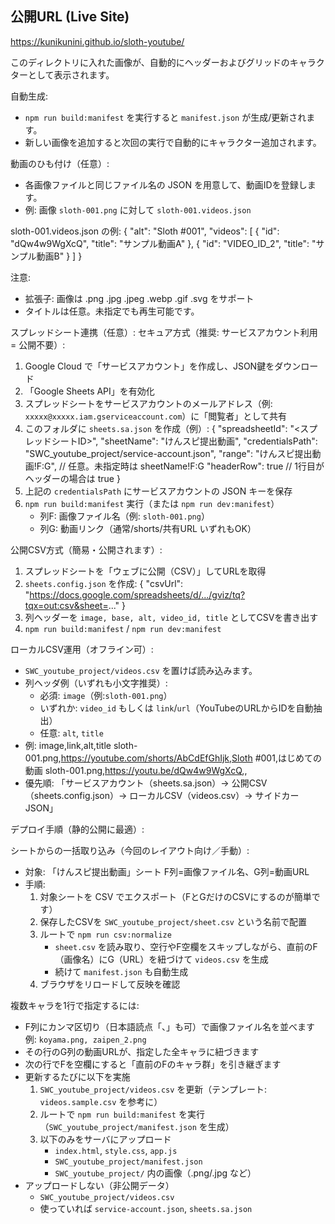 ## 公開URL (Live Site)
https://kunikunini.github.io/sloth-youtube/

このディレクトリに入れた画像が、自動的にヘッダーおよびグリッドのキャラクターとして表示されます。

自動生成:
- `npm run build:manifest` を実行すると `manifest.json` が生成/更新されます。
- 新しい画像を追加すると次回の実行で自動的にキャラクター追加されます。

動画のひも付け（任意）:
- 各画像ファイルと同じファイル名の JSON を用意して、動画IDを登録します。
- 例: 画像 `sloth-001.png` に対して `sloth-001.videos.json`

sloth-001.videos.json の例:
{
  "alt": "Sloth #001",
  "videos": [
    { "id": "dQw4w9WgXcQ", "title": "サンプル動画A" },
    { "id": "VIDEO_ID_2", "title": "サンプル動画B" }
  ]
}

注意:
- 拡張子: 画像は .png .jpg .jpeg .webp .gif .svg をサポート
- タイトルは任意。未指定でも再生可能です。

スプレッドシート連携（任意）:
セキュア方式（推奨: サービスアカウント利用 = 公開不要）:
1) Google Cloud で「サービスアカウント」を作成し、JSON鍵をダウンロード
2) 「Google Sheets API」を有効化
3) スプレッドシートをサービスアカウントのメールアドレス（例: `xxxxx@xxxxx.iam.gserviceaccount.com`）に「閲覧者」として共有
4) このフォルダに `sheets.sa.json` を作成（例）:
   {
     "spreadsheetId": "<スプレッドシートID>",
     "sheetName": "けんスピ提出動画",
     "credentialsPath": "SWC_youtube_project/service-account.json",
     "range": "けんスピ提出動画!F:G",  // 任意。未指定時は sheetName!F:G
     "headerRow": true                 // 1行目がヘッダーの場合は true
   }
5) 上記の `credentialsPath` にサービスアカウントの JSON キーを保存
6) `npm run build:manifest` 実行（または `npm run dev:manifest`）
   - 列F: 画像ファイル名（例: `sloth-001.png`）
   - 列G: 動画リンク（通常/shorts/共有URL いずれもOK）

公開CSV方式（簡易・公開されます）:
1) スプレッドシートを「ウェブに公開（CSV）」してURLを取得
2) `sheets.config.json` を作成:
   { "csvUrl": "https://docs.google.com/spreadsheets/d/.../gviz/tq?tqx=out:csv&sheet=..." }
3) 列ヘッダーを `image, base, alt, video_id, title` としてCSVを書き出す
4) `npm run build:manifest` / `npm run dev:manifest`

ローカルCSV運用（オフライン可）:
- `SWC_youtube_project/videos.csv` を置けば読み込みます。
- 列ヘッダ例（いずれも小文字推奨）:
  - 必須: `image`（例:`sloth-001.png`）
  - いずれか: `video_id` もしくは `link`/`url`（YouTubeのURLからIDを自動抽出）
  - 任意: `alt`, `title`
- 例:
  image,link,alt,title
  sloth-001.png,https://youtube.com/shorts/AbCdEfGhIjk,Sloth #001,はじめての動画
  sloth-001.png,https://youtu.be/dQw4w9WgXcQ,,
- 優先順: 「サービスアカウント（sheets.sa.json）→ 公開CSV（sheets.config.json）→ ローカルCSV（videos.csv）→ サイドカーJSON」

デプロイ手順（静的公開に最適）:

シートからの一括取り込み（今回のレイアウト向け／手動）:
- 対象: 「けんスピ提出動画」シート F列=画像ファイル名、G列=動画URL
- 手順:
  1) 対象シートを CSV でエクスポート（FとGだけのCSVにするのが簡単です）
  2) 保存したCSVを `SWC_youtube_project/sheet.csv` という名前で配置
  3) ルートで `npm run csv:normalize`
     - `sheet.csv` を読み取り、空行やF空欄をスキップしながら、直前のF（画像名）にG（URL）を紐づけて `videos.csv` を生成
     - 続けて `manifest.json` も自動生成
  4) ブラウザをリロードして反映を確認

 複数キャラを1行で指定するには:
 - F列にカンマ区切り（日本語読点「、」も可）で画像ファイル名を並べます
   例: `koyama.png, zaipen_2.png`
 - その行のG列の動画URLが、指定した全キャラに紐づきます
 - 次の行でFを空欄にすると「直前のFのキャラ群」を引き継ぎます
- 更新するたびに以下を実施
  1) `SWC_youtube_project/videos.csv` を更新（テンプレート: `videos.sample.csv` を参考に）
  2) ルートで `npm run build:manifest` を実行（`SWC_youtube_project/manifest.json` を生成）
  3) 以下のみをサーバにアップロード
     - `index.html`, `style.css`, `app.js`
     - `SWC_youtube_project/manifest.json`
     - `SWC_youtube_project/` 内の画像（.png/.jpg など）
- アップロードしない（非公開データ）
  - `SWC_youtube_project/videos.csv`
  - 使っていれば `service-account.json`, `sheets.sa.json`
